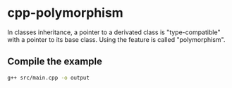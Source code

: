 # cpp-polymorphism

In classes inheritance, a pointer to a derivated class is "type-compatible"
with a pointer to its base class. Using the feature is called "polymorphism".

## Compile the example

```sh
g++ src/main.cpp -o output
```

